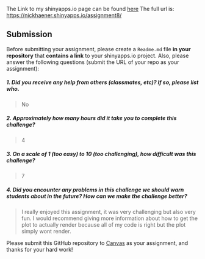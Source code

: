 
The Link to my shinyapps.io page can be found [here](https://nickhaener.shinyapps.io/assignment8/)
The full url is: https://nickhaener.shinyapps.io/assignment8/

Submission
----------

Before submitting your assignment, please create a `Readme.md` file **in your repository** that **contains a link** to your shinyapps.io project. Also, please answer the following questions (submit the URL of your repo as your assignment):

##### 1. Did you receive any help from others (classmates, etc)? If so, please list who.

> No

##### 2. Approximately how many hours did it take you to complete this challenge?

>4

##### 3. On a scale of 1 (too easy) to 10 (too challenging), how difficult was this challenge?

> 7

##### 4. Did you encounter any problems in this challenge we should warn students about in the future? How can we make the challenge better?

> I really enjoyed this assignment, it was very challenging but also very fun. I would recommend giving more information about how to get the plot to actually render because all of my code is right but the plot simply wont render.

Please submit this GitHub repository to <a href="https://canvas.uw.edu/courses/1023398/assignments/3079013" target="_blank">Canvas</a> as your assignment, and thanks for your hard work!
